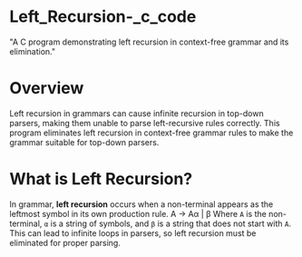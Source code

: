 # Left_Recursion-_c_code
"A C program demonstrating left recursion in context-free grammar and its elimination."
# Overview
Left recursion in grammars can cause infinite recursion in top-down parsers, making them unable to parse left-recursive rules correctly. This program eliminates left recursion in context-free grammar rules to make the grammar suitable for top-down parsers.
# What is Left Recursion?
In grammar, **left recursion** occurs when a non-terminal appears as the leftmost symbol in its own production rule. 
A → Aα | β
Where `A` is the non-terminal, `α` is a string of symbols, and `β` is a string that does not start with `A`.
This can lead to infinite loops in parsers, so left recursion must be eliminated for proper parsing.
